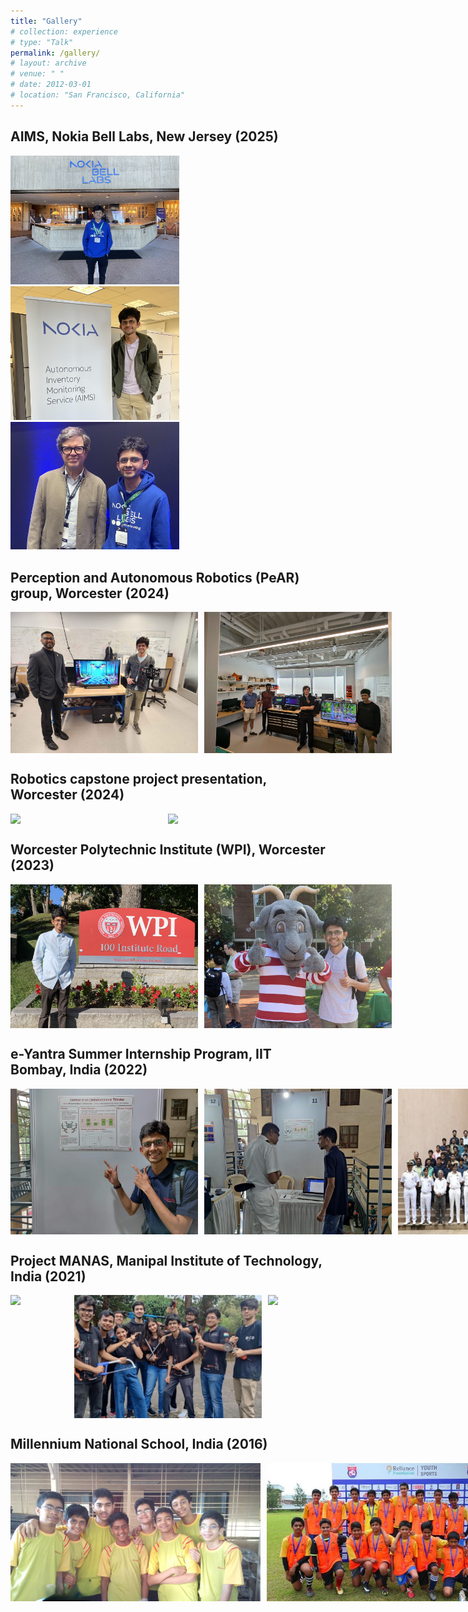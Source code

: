 ```yaml
---
title: "Gallery"
# collection: experience
# type: "Talk"
permalink: /gallery/
# layout: archive
# venue: " "
# date: 2012-03-01
# location: "San Francisco, California"
---
```


## AIMS, Nokia Bell Labs, New Jersey (2025)

<div style="display: inline-block;">
  <img src="/images/gallery/nokia_entrance.jpeg" width="270" style="margin-right: 10px;" />
  <img src="/images/gallery/aims.jpg" width="270" />
  <img src="/images/gallery/yann_cropped.jpg" width="270" />
</div>

## Perception and Autonomous Robotics (PeAR) group, Worcester (2024)

<div style="display: flex;">
  <img src="/images/gallery/with_prof.jpeg" width="300" style="margin-right: 10px;" />
  <img src="/images/gallery/team2.jpg" width="300" />
</div>

## Robotics capstone project presentation, Worcester (2024)

<div style="display: flex;">
  <img src="/images/gallery/capstone3.png" width="300" style="margin-right: 10px;" />
  <img src="/images/gallery/capstone2.JPG" width="300" style="margin-right: 10px;" />
</div>

## Worcester Polytechnic Institute (WPI), Worcester (2023)

<div style="display: flex;">
  <img src="/images/gallery/wpi.jpg" width="300" style="margin-right: 10px;" />
  <!-- <img src="/images/gallery/wpi_gompei.jpg" width="300" style="margin-right: 10px;" /> -->
  <img src="/images/gallery/wpi_gompei2.jpg" width="300" />
</div>

## e-Yantra Summer Internship Program, IIT Bombay, India (2022)

<div style="display: flex;">
  <img src="/images/gallery/eysip1.jpg" width="300" style="margin-right: 10px;" />
  <img src="/images/gallery/eysip3.jpg" width="300" style="margin-right: 10px;" />
  <img src="/images/gallery/eysip4.jpg" width="300" style="margin-right: 10px;" />
</div>

## Project MANAS, Manipal Institute of Technology, India (2021)

<div style="display: flex;">
  <img src="/images/gallery/manas3.JPG" width="300" style="margin-right: 10px;" />
  <img src="/images/gallery/manas2.jpg" width="300" style="margin-right: 10px;" />
  <img src="/images/gallery/manas.JPG" width="300" />
</div>

## Millennium National School, India (2016)

<div style="display: flex;">
  <img src="/images/gallery/mns1.jpg" width="400" style="margin-right: 10px;" />
  <img src="/images/gallery/mns2.JPG" width="400" style="margin-right: 10px;" />
</div>




